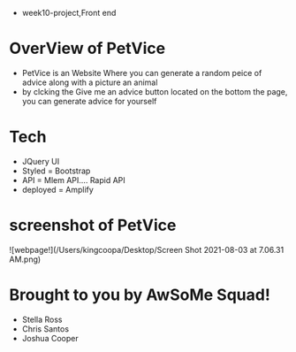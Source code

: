 - week10-project,Front end 

# OverView of PetVice
* PetVice is an Website Where you can generate a random peice of advice along with a picture an animal
* by clcking the Give me an advice button located on the bottom the page, you can generate advice for yourself

# Tech
* JQuery UI 
* Styled = Bootstrap
* API = Mlem API.... Rapid API
* deployed = Amplify

# screenshot of PetVice
![webpage!](/Users/kingcoopa/Desktop/Screen Shot 2021-08-03 at 7.06.31 AM.png)



# Brought to you by AwSoMe Squad!
* Stella Ross
* Chris Santos
* Joshua Cooper











